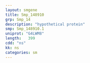 ```yaml
---
layout: smgene
title: Smp_148910
grp: Smp_14
description: "hypothetical protein"
smp: Smp_148910.1
uniprot: "G4LWM8"
length:   399
cdd: "ns"
kk: ns
categories: sm
---
```

